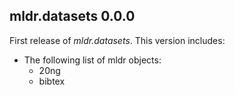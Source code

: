 ## mldr.datasets 0.0.0

First release of *mldr.datasets*. This version includes:

* The following list of mldr objects:
    * 20ng
    * bibtex
